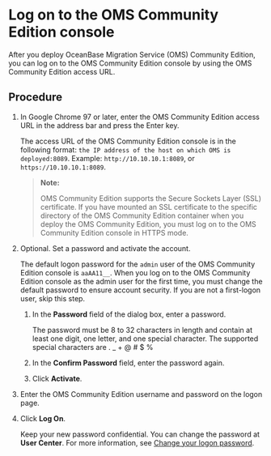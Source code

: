 # Log on to the OMS Community Edition console

After you deploy OceanBase Migration Service (OMS) Community Edition, you can log on to the OMS Community Edition console by using the OMS Community Edition access URL.

## Procedure

1. In Google Chrome 97 or later, enter the OMS Community Edition access URL in the address bar and press the Enter key.

   The access URL of the OMS Community Edition console is in the following format: `the IP address of the host on which OMS is deployed:8089`. Example: `http://10.10.10.1:8089`, or `https://10.10.10.1:8089`.

   >**Note:**
   >
   >OMS Community Edition supports the Secure Sockets Layer (SSL) certificate. If you have mounted an SSL certificate to the specific directory of the OMS Community Edition container when you deploy the OMS Community Edition, you must log on to the OMS Community Edition console in HTTPS mode.

2. Optional. Set a password and activate the account.

   The default logon password for the `admin` user of the OMS Community Edition console is `aaAA11__`. When you log on to the OMS Community Edition console as the admin user for the first time, you must change the default password to ensure account security. If you are not a first-logon user, skip this step.

   1. In the **Password** field of the dialog box, enter a password.

      The password must be 8 to 32 characters in length and contain at least one digit, one letter, and one special character. The supported special characters are . _ + @ # $ %

   2. In the **Confirm Password** field, enter the password again.

   3. Click **Activate**.

3. Enter the OMS Community Edition username and password on the logon page.

4. Click **Log On**.

   Keep your new password confidential. You can change the password at **User Center**. For more information, see [Change your logon password](300.user-center/200.change-the-logon-password.md).
